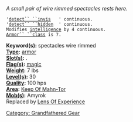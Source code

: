 *A small pair of wire rimmed spectacles rests here.*

`'`[`detect`` ``invis`](Detect_Invis.md "wikilink")`   ' continuous.`  
`'`[`detect`` ``hidden`](Detect_Hidden.md "wikilink")`  ' continuous.`  
`Modifies `[`intelligence`](Intelligence.md "wikilink")` by 4 continuous.`  
[`Armor`` ``class`](Armor_Class.md "wikilink")` is 7.`

**Keyword(s):** spectacles wire rimmed  
**[Type](:Category:_Object_Types.md "wikilink"):**
[armor](:Category:_Armor.md "wikilink")  
**[Slot(s)](Object_Slots.md "wikilink"):** <worn on head>.  
**[Flag(s)](:Category:_Object_Flags.md "wikilink"):**
[magic](Magic_Flag.md "wikilink")  
**[Weight](Object_Weight.md "wikilink"):** 7 lbs  
**[Level(s)](Object_Level.md "wikilink"):** 30  
**[Quality](Object_Quality.md "wikilink"):** 100 hps  
**[Area](:Category:_Areas.md "wikilink"):** [Keep Of
Mahn-Tor](:Category:Keep_Of_Mahn-Tor.md "wikilink")  
**[Mob(s)](:Category:_Mobs.md "wikilink"):** Amyrok  
Replaced by [Lens Of Experience](Lens_Of_Experience "wikilink")

[Category: Grandfathered Gear](Category:_Grandfathered_Gear "wikilink")
